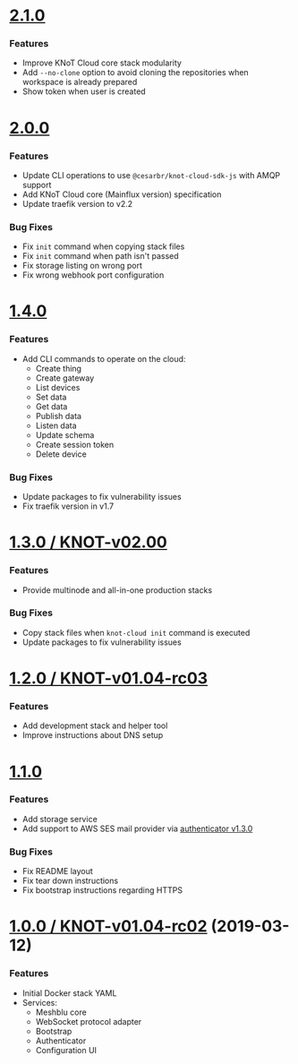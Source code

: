 # [2.1.0](https://github.com/CESARBR/knot-cloud/compare/v2.0.0...v2.1.0)

### Features

- Improve KNoT Cloud core stack modularity
- Add `--no-clone` option to avoid cloning the repositories when workspace is already prepared
- Show token when user is created

# [2.0.0](https://github.com/CESARBR/knot-cloud/compare/v1.4.0...v2.0.0)

### Features

- Update CLI operations to use `@cesarbr/knot-cloud-sdk-js` with AMQP support
- Add KNoT Cloud core (Mainflux version) specification
- Update traefik version to v2.2

### Bug Fixes

- Fix `init` command when copying stack files
- Fix `init` command when path isn't passed
- Fix storage listing on wrong port
- Fix wrong webhook port configuration

# [1.4.0](https://github.com/CESARBR/knot-cloud/compare/v1.3.0...v1.4.0)

### Features

- Add CLI commands to operate on the cloud:
  - Create thing
  - Create gateway
  - List devices
  - Set data
  - Get data
  - Publish data
  - Listen data
  - Update schema
  - Create session token
  - Delete device

### Bug Fixes

- Update packages to fix vulnerability issues
- Fix traefik version in v1.7

# [1.3.0 / KNOT-v02.00](https://github.com/CESARBR/knot-cloud/compare/v1.2.0...v1.3.0)

### Features

- Provide multinode and all-in-one production stacks

### Bug Fixes

- Copy stack files when `knot-cloud init` command is executed
- Update packages to fix vulnerability issues

# [1.2.0 / KNOT-v01.04-rc03](https://github.com/CESARBR/knot-cloud/compare/v1.1.0...v1.2.0)

### Features

- Add development stack and helper tool
- Improve instructions about DNS setup

# [1.1.0](https://github.com/CESARBR/knot-cloud/compare/v1.0.0...v1.1.0)

### Features

- Add storage service
- Add support to AWS SES mail provider via [authenticator v1.3.0](https://github.com/CESARBR/knot-cloud-authenticator/releases/tag/v1.3.0)

### Bug Fixes

- Fix README layout
- Fix tear down instructions
- Fix bootstrap instructions regarding HTTPS

# [1.0.0 / KNOT-v01.04-rc02](https://github.com/CESARBR/knot-cloud/compare/bcf7bec...v1.0.0) (2019-03-12)

### Features

- Initial Docker stack YAML
- Services:
  - Meshblu core
  - WebSocket protocol adapter
  - Bootstrap
  - Authenticator
  - Configuration UI
